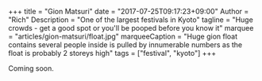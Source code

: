 +++
title = "Gion Matsuri"
date = "2017-07-25T09:17:23+09:00"
Author = "Rich"
Description = "One of the largest festivals in Kyoto"
tagline = "Huge crowds - get a good spot or you'll be pooped before you know it"
marquee = "articles/gion-matsuri/float.jpg"
marqueeCaption = "Huge gion float contains several people inside is pulled by innumerable numbers as the float is probably 2 storeys high"
tags = ["festival", "kyoto"]
+++

Coming soon.
